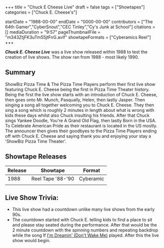 +++
title = "Chuck E Cheese Live"
draft = false
tags = ["Showtapes"]
categories = ["Chuck E. Cheese's"]


startDate = "1988-00-00"
endDate = "0000-00-00"
contributors = ["The 64th Gamer","CyberSnout","CEC Tinley","Cy's Junk at School"]
citations = []
mediaDuration = "9:57"
pageThumbnailFile = "m343ZtjFK3uTm55jtFnG.avif"
showtapeFormats = ["Cyberamics Reel"]
+++

***Chuck E. Cheese Live*** was a live show released within 1988 to test the creation of live shows. The show ran from 1988 - most likely 1990.

## Summary

ShowBiz Pizza Time &amp; The Pizza Time Players perform their first live show featuring Chuck E. Cheese being the first in Pizza Time Theater history. Being the first the live show starts with an introduction of Chuck E. Cheese, then goes onto Mr. Munch, Pasqually, Helen, then lastly Jasper. Then singing a song all together welcoming you to Chuck E. Cheese. They then sing a song which is roughly 2 minutes in length about what is wrong with kids these days whilst also Chuck insulting his friends. After that Chuck sings Yankee Doodle, You're A Grand Old Flag, then lastly Born in the USA. To Celebrate American Pride as their restaurant is located in the US mostly. The announcer then gives their goodbyes to the Pizza Time Players ending off with Chuck E. Cheese and saying thank you and enjoying your stay a 'ShowBiz Pizza Time Theater'.

## Showtape Releases

| Release | Showtape          | Format    |
|---------|-------------------|-----------|
| 1988    | Reel Tape '88-'90 | Cyberamic |
|         |                   |           |

## Live Show Trivia:

- This live show had a countdown unlike many live shows from the early 90s.
- The countdown started with Chuck E. telling kids to find a place to sit and please stay seated during the performance. After that would be the 2 minute countdown with the spinning numbers and repeating backdrop while the song If [I'm Dreamin' (Don't Wake Me)](https://en.wikipedia.org/wiki/Earth_Run) played. After this the live show would begin.